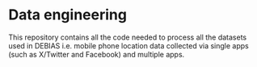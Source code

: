# Data engineering

This repository contains all the code needed to process all the datasets used in DEBIAS i.e. mobile phone location data collected via single apps (such as X/Twitter and Facebook) and multiple apps.
